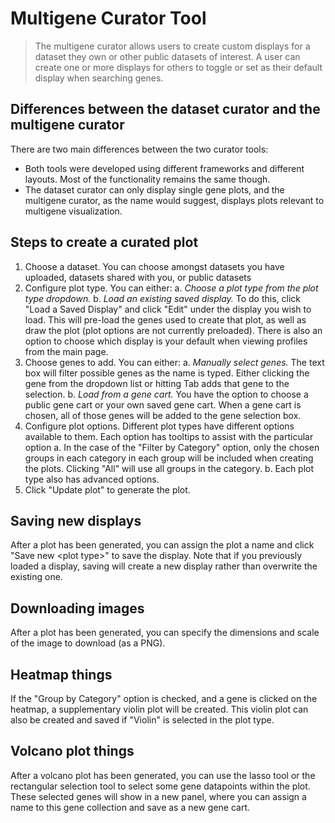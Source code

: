 # Multigene Curator Tool

> The multigene curator allows users to create custom displays for a dataset they own or other public datasets of interest. A user can create one or more displays for others to toggle or set as their default display when searching genes.

## Differences between the dataset curator and the multigene curator

There are two main differences between the two curator tools:

* Both tools were developed using different frameworks and different layouts. Most of the functionality remains the same though.
* The dataset curator can only display single gene plots, and the multigene curator, as the name would suggest, displays plots relevant to multigene visualization.

## Steps to create a curated plot

1. Choose a dataset. You can choose amongst datasets you have uploaded, datasets shared with you, or public datasets
2. Configure plot type. You can either:
  a. *Choose a plot type from the plot type dropdown.*
  b. *Load an existing saved display.* To do this, click "Load a Saved Display" and click "Edit" under the display you wish to load. This will pre-load the genes used to create that plot, as well as draw the plot (plot options are not currently preloaded). There is also an option to choose which display is your default when viewing profiles from the main page.
3. Choose genes to add. You can either:
  a. *Manually select genes.* The text box will filter possible genes as the name is typed. Either clicking the gene from the dropdown list or hitting Tab adds that gene to the selection.
  b. *Load from a gene cart.* You have the option to choose a public gene cart or your own saved gene cart. When a gene cart is chosen, all of those genes will be added to the gene selection box.
4. Configure plot options. Different plot types have different options available to them. Each option has tooltips to assist with the particular option
  a. In the case of the "Filter by Category" option, only the chosen groups in each category in each group will be included when creating the plots. Clicking "All" will use all groups in the category.
  b. Each plot type also has advanced options.
5. Click "Update plot" to generate the plot.

## Saving new displays

After a plot has been generated, you can assign the plot a name and click "Save new \<plot type\>" to save the display. Note that if you previously loaded a display, saving will create a new display rather than overwrite the existing one.

## Downloading images

After a plot has been generated, you can specify the dimensions and scale of the image to download (as a PNG).

## Heatmap things

If the "Group by Category" option is checked, and a gene is clicked on the heatmap, a supplementary violin plot will be created. This violin plot can also be created and saved if "Violin" is selected in the plot type.

## Volcano plot things

After a volcano plot has been generated, you can use the lasso tool or the rectangular selection tool to select some gene datapoints within the plot.  These selected genes will show in a new panel, where you can assign a name to this gene collection and save as a new gene cart.